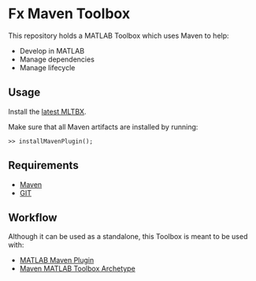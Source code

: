 # Fx Maven Toolbox

This repository holds a MATLAB Toolbox which uses Maven to help:

- Develop in MATLAB
- Manage dependencies
- Manage lifecycle

## Usage

Install the [latest MLTBX](https://github.com/slacaze/fx-maven/tree/master/release/latest/).

Make sure that all Maven artifacts are installed by running:

```
>> installMavenPlugin();
```

## Requirements

- [Maven](https://maven.apache.org/download.cgi)
- [GIT](https://git-scm.com/downloads)

## Workflow

Although it can be used as a standalone, this Toolbox is meant to be used with:

- [MATLAB Maven Plugin](https://github.com/slacaze/matlab-maven-plugin)
- [Maven MATLAB Toolbox Archetype](https://github.com/slacaze/matlab-maven-archetype)
